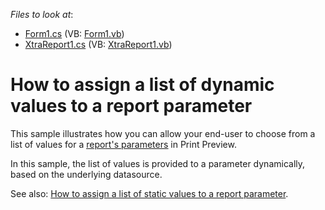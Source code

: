 <!-- default file list -->
*Files to look at*:

* [Form1.cs](./CS/DynamicParameterValues/Form1.cs) (VB: [Form1.vb](./VB/DynamicParameterValues/Form1.vb))
* [XtraReport1.cs](./CS/DynamicParameterValues/XtraReport1.cs) (VB: [XtraReport1.vb](./VB/DynamicParameterValues/XtraReport1.vb))
<!-- default file list end -->
# How to assign a list of dynamic values to a report parameter


<p>This sample illustrates how you can allow your end-user to choose from a list of values for a <a href="http://documentation.devexpress.com/#XtraReports/CustomDocument9998"><u>report's parameters</u></a> in Print Preview.</p><p>In this sample, the list of values is provided to a parameter dynamically, based on the underlying datasource.</p><p>See also: <a href="https://www.devexpress.com/Support/Center/p/E4082">How to assign a list of static values to a report parameter</a>.</p>

<br/>


